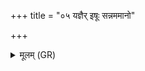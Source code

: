 +++
title = "०५ यज्ञैर् इषूः सन्नममानो"

+++
<details><summary>मूलम् (GR)</summary>

यज्ञैर् इषूः संनममानो अग्ने  
वाचा शल्याꣳ अशनिभिर् दिहानः ।  
ताभिर् विध्य हृदये यातुधानान्  
प्रतीचो बाहून् प्रति भङ्ध्य् एषाम् ॥
</details>